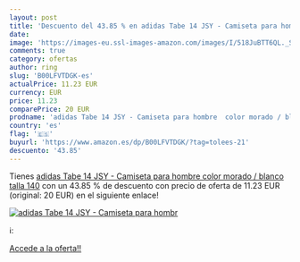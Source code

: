 ```yaml
---
layout: post
title: 'Descuento del 43.85 % en adidas Tabe 14 JSY - Camiseta para hombr'
date: 
image: 'https://images-eu.ssl-images-amazon.com/images/I/518JuBTT6QL._SL200_.jpg'
comments: true
category: ofertas
author: ring
slug: 'B00LFVTDGK-es'
actualPrice: 11.23 EUR
currency: EUR
price: 11.23
comparePrice: 20 EUR
prodname: 'adidas Tabe 14 JSY - Camiseta para hombre  color morado / blanco  talla 140'
country: 'es'
flag: '🇪🇸'
buyurl: 'https://www.amazon.es/dp/B00LFVTDGK/?tag=tolees-21'
descuento: '43.85'
---
```


Tienes [adidas Tabe 14 JSY - Camiseta para hombre  color morado / blanco  talla 140](https://www.amazon.es/dp/B00LFVTDGK/?tag=tolees-21) con un 43.85 % de descuento con precio de oferta de 11.23 EUR (original: 20 EUR) en el siguiente enlace!

[![adidas Tabe 14 JSY - Camiseta para hombr](https://images-eu.ssl-images-amazon.com/images/I/518JuBTT6QL._SL200_.jpg)](https://www.amazon.es/dp/B00LFVTDGK/?tag=tolees-21)

ℹ️:


[Accede a la oferta!!](https://www.amazon.es/dp/B00LFVTDGK/?tag=tolees-21)
